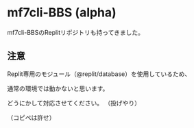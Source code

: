 # mf7cli-BBS (alpha)
mf7cli-BBSのReplitリポジトリも持ってきました。

## **注意**
Replit専用のモジュール（@replit/database）を使用しているため、

通常の環境では動かないと思います。

どうにかして対応させてください。
（投げやり）

（コピペは許せ）